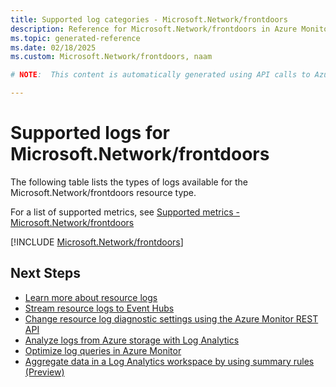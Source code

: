 ```yaml
---
title: Supported log categories - Microsoft.Network/frontdoors
description: Reference for Microsoft.Network/frontdoors in Azure Monitor Logs.
ms.topic: generated-reference
ms.date: 02/18/2025
ms.custom: Microsoft.Network/frontdoors, naam

# NOTE:  This content is automatically generated using API calls to Azure. Any edits made on these files will be overwritten in the next run of the script. 

---
```





# Supported logs for Microsoft.Network/frontdoors  
The following table lists the types of logs available for the Microsoft.Network/frontdoors resource type.
  
  
  
For a list of supported metrics, see [Supported metrics - Microsoft.Network/frontdoors](../supported-metrics/microsoft-network-frontdoors-metrics.md)  
  

  
[!INCLUDE [Microsoft.Network/frontdoors](~/reusable-content/ce-skilling/azure/includes/azure-monitor/reference/logs/microsoft-network-frontdoors-logs-include.md)]  
  

## Next Steps

* [Learn more about resource logs](/azure/azure-monitor/essentials/platform-logs-overview)
* [Stream resource logs to Event Hubs](/azure/azure-monitor/essentials/resource-logs#send-to-azure-event-hubs)
* [Change resource log diagnostic settings using the Azure Monitor REST API](/rest/api/monitor/diagnosticsettings)
* [Analyze logs from Azure storage with Log Analytics](/azure/azure-monitor/essentials/resource-logs#send-to-log-analytics-workspace)
* [Optimize log queries in Azure Monitor](/azure/azure-monitor/logs/query-optimization)
* [Aggregate data in a Log Analytics workspace by using summary rules (Preview)](/azure/azure-monitor/logs/summary-rules)